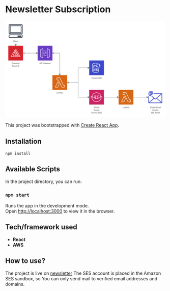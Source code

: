 # Newsletter Subscription
![alt text](https://github.com/sarafotros/newsletter-front/blob/master/news2.jpg?raw=true)

This project was bootstrapped with [Create React App](https://github.com/facebook/create-react-app).



## Installation

```
npm install
```


## Available Scripts

In the project directory, you can run:

### `npm start`

Runs the app in the development mode.<br />
Open [http://localhost:3000](http://localhost:3000) to view it in the browser.




## Tech/framework used

- <b>React</b>
- <b>AWS</b>




## How to use?

The project is live on [newsletter](https://master.d2vkm9o4zqwnj6.amplifyapp.com/)
The SES account is placed in the Amazon SES sandbox, so You can only send mail to verified email addresses and domains.

